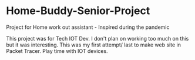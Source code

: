 # Home-Buddy-Senior-Project
Project for Home work out assistant - Inspired during the pandemic

This project was for Tech IOT Dev. 
I don't plan on working too much on this but it was interesting. This was my first attempt/ last to make web site in Packet Tracer.
Play time with IOT devices.
